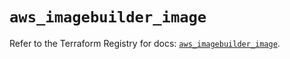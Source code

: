# `aws_imagebuilder_image`

Refer to the Terraform Registry for docs: [`aws_imagebuilder_image`](https://registry.terraform.io/providers/hashicorp/aws/6.9.0/docs/resources/imagebuilder_image).
